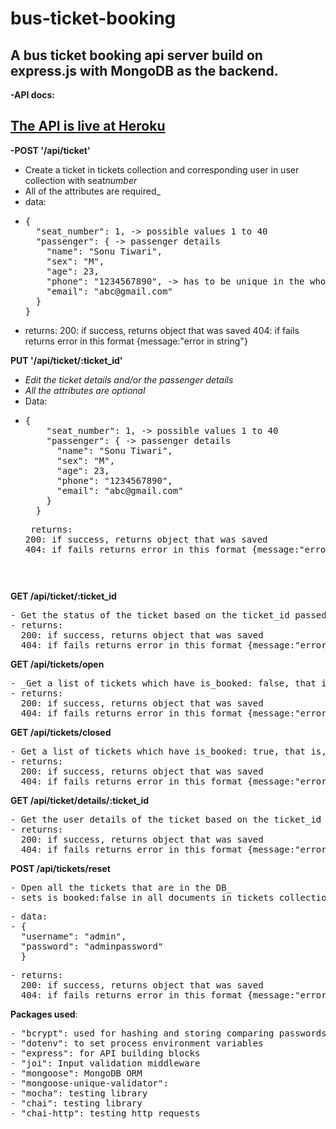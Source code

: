# bus-ticket-booking

## A bus ticket booking api server build on express.js with MongoDB as the backend.

**-API docs:**

## [The API is live at Heroku](https://sonu-bus-ticket-booking.herokuapp.com/)

**-POST '/api/ticket'**

- Create a ticket in tickets collection and corresponding user in user collection with seat*number*
- All of the attributes are required\_
- data:
- <pre>{
    "seat_number": 1, -> possible values 1 to 40
    "passenger": { -> passenger details
      "name": "Sonu Tiwari",
      "sex": "M",
      "age": 23,
      "phone": "1234567890", -> has to be unique in the whole user collection, hence, primary key for users
      "email": "abc@gmail.com"
    }
  } </pre>
- returns:
  200: if success, returns object that was saved
  404: if fails returns error in this format {message:"error in string"}

**PUT '/api/ticket/:ticket_id'**

- _Edit the ticket details and/or the passenger details_
- _All the attributes are optional_
- Data:
- <pre>{
      "seat_number": 1, -> possible values 1 to 40
      "passenger": { -> passenger details
        "name": "Sonu Tiwari",
        "sex": "M",
        "age": 23,
        "phone": "1234567890",
        "email": "abc@gmail.com"
      }
    } </pre>
  <pre> returns:
  200: if success, returns object that was saved
  404: if fails returns error in this format {message:"error in string"}<pre>

**GET /api/ticket/:ticket_id**

<pre>
- Get the status of the ticket based on the ticket_id passed in URL_
- returns:
  200: if success, returns object that was saved
  404: if fails returns error in this format {message:"error in string"}
</pre>

**GET /api/tickets/open**

<pre>
- _Get a list of tickets which have is_booked: false, that is, are open_
- returns:
  200: if success, returns object that was saved
  404: if fails returns error in this format {message:"error in string"}
</pre>

**GET /api/tickets/closed**

<pre>
- Get a list of tickets which have is_booked: true, that is, are closed_
- returns:
  200: if success, returns object that was saved
  404: if fails returns error in this format {message:"error in string"}
</pre>

**GET /api/ticket/details/:ticket_id**

<pre>
- Get the user details of the ticket based on the ticket_id passed_
- returns:
  200: if success, returns object that was saved
  404: if fails returns error in this format {message:"error in string"}
</pre>

**POST /api/tickets/reset**

<pre>
- Open all the tickets that are in the DB_
- sets is_booked:false in all documents in tickets collection
</pre>
<pre>
- data:
- {
  "username": "admin",
  "password": "adminpassword"
  }
</pre>
<pre>
- returns:
  200: if success, returns object that was saved
  404: if fails returns error in this format {message:"error in string"}
</pre>

**Packages used**:

<pre>
- "bcrypt": used for hashing and storing comparing passwords
- "dotenv": to set process environment variables
- "express": for API building blocks
- "joi": Input validation middleware
- "mongoose": MongoDB ORM
- "mongoose-unique-validator":
- "mocha": testing library
- "chai": testing library
- "chai-http": testing http requests
</pre>
